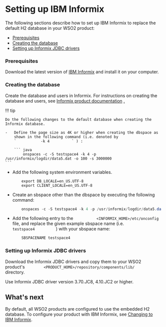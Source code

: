 # Setting up IBM Informix

The following sections describe how to set up IBM Informix to replace
the default H2 database in your WSO2 product:

-   [Prerequisites](#SettingupIBMInformix-Prerequisites)
-   [Creating the database](#SettingupIBMInformix-Creatingthedatabase)
-   [Setting up Informix JDBC
    drivers](#SettingupIBMInformix-SettingupInformixJDBCdrivers)

### Prerequisites

Download the latest version of [IBM
Informix](http://www-01.ibm.com/software/data/informix/downloads.html)
and install it on your computer.

### Creating the database

Create the database and users in Informix. For instructions on creating
the database and users, see [Informix product
documentation](http://www-947.ibm.com/support/entry/portal/all_documentation_links/information_management/informix_servers?productContext=-1122713425)
[.](http://www-01.ibm.com/software/data/informix/)

!!! tip
    
    Do the following changes to the default database when creating the
    Informix database.
    
    -   Define the page size as 4K or higher when creating the dbspace as
        shown in the following command (i.e. denoted by
        `           -k 4          ` ) :
    
        ``` java
            onspaces -c -S testspace4 -k 4 -p /usr/informix/logdir/data5.dat -o 100 -s 3000000
    ```

-   Add the following system environment variables.

    ``` text
        export DB_LOCALE=en_US.UTF-8
        export CLIENT_LOCALE=en_US.UTF-8
    ```

-   Create an sbspace other than the dbspace by executing the following
    command:

    ``` java
        onspaces -c -S testspace4 -k 4 -p /usr/informix/logdir/data5.dat -o 100 -s 3000000
    ```

-   Add the following entry to the
    `           <INFORMIX_HOME>/etc/onconfig          ` file, and
    replace the given example sbspace name (i.e.
    `           testspace4          ` ) with your sbspace name:

    ``` java
        SBSPACENAME testspace4
    ```


### Setting up Informix JDBC drivers

Download the Informix JDBC drivers and copy them to your WSO2 product's
`         <PRODUCT_HOME>/repository/components/lib/        ` directory.

Use Informix JDBC driver version 3.70.JC8, 4.10.JC2 or higher.

## What's next

By default, all WSO2 products are configured to use the embedded H2
database. To configure your product with IBM Informix, see [Changing to
IBM Informix](changing-to-ibm-informix).
